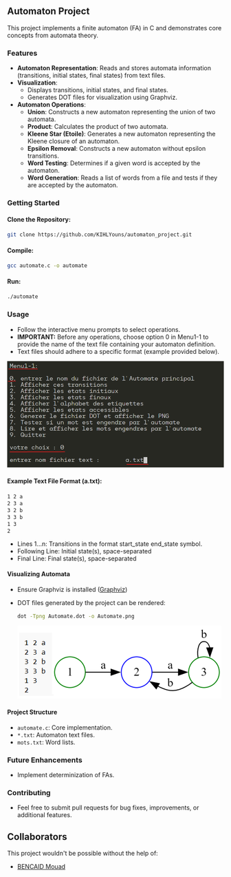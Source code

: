 ## Automaton Project

This project implements a finite automaton (FA) in C and demonstrates core concepts from automata theory.

### Features

- **Automaton Representation**: Reads and stores automata information (transitions, initial states, final states) from text files.
- **Visualization**:
  - Displays transitions, initial states, and final states.
  - Generates DOT files for visualization using Graphviz.
- **Automaton Operations**:
  - **Union**: Constructs a new automaton representing the union of two automata.
  - **Product**: Calculates the product of two automata.
  - **Kleene Star (Etoile)**: Generates a new automaton representing the Kleene closure of an automaton.
  - **Epsilon Removal**: Constructs a new automaton without epsilon transitions.
  - **Word Testing**: Determines if a given word is accepted by the automaton.
  - **Word Generation**: Reads a list of words from a file and tests if they are accepted by the automaton.

### Getting Started

#### Clone the Repository:

```bash
git clone https://github.com/KIHLYouns/automaton_project.git
```
#### Compile:

```bash
gcc automate.c -o automate 
```
#### Run:

```bash
./automate
```
### Usage

- Follow the interactive menu prompts to select operations.
- **IMPORTANT:** Before any operations, choose option 0 in Menu1-1 to provide the name of the text file containing your automaton definition.
- Text files should adhere to a specific format (example provided below).

![MENU](images/Tuto.png)

#### Example Text File Format (a.txt):
```
1 2 a
2 3 a
3 2 b
3 3 b
1 3
2
```


- Lines 1...n: Transitions in the format start_state end_state symbol.
- Following Line: Initial state(s), space-separated
- Final Line: Final state(s), space-separated

#### Visualizing Automata

- Ensure Graphviz is installed ([Graphviz](https://graphviz.org/))
- DOT files generated by the project can be rendered:
  ```bash
  dot -Tpng Automate.dot -o Automate.png
  ```
  
  ![automaton a](images/1.png)
  
#### Project Structure

- `automate.c`: Core implementation.
- `*.txt`: Automaton text files.
- `mots.txt`: Word lists.

### Future Enhancements

- Implement determinization of FAs.

### Contributing

- Feel free to submit pull requests for bug fixes, improvements, or additional features.

## Collaborators

This project wouldn't be possible without the help of:

* [BENCAID Mouad](https://github.com/mouadd9)







